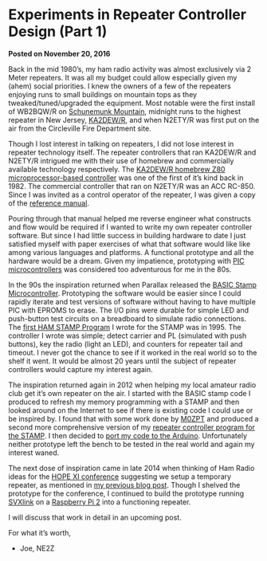 # Experiments in Repeater Controller Design (Part 1)

**Posted on November 20, 2016**

Back in the mid 1980’s, my ham radio activity was almost exclusively via 2 Meter repeaters. It was all my budget could allow especially given my (ahem) social priorities. I knew the owners of a few of the repeaters enjoying runs to small buildings on mountain tops as they tweaked/tuned/upgraded the equipment. Most notable were the first install of WB2BQW/R on [Schunemunk Mountain](https://en.wikipedia.org/wiki/Schunemunk_Mountain), midnight runs to the highest repeater in New Jersey, [KA2DEW/R](http://www.torborg.com/ka2dew/catfish.htm), and when N2ETY/R was first put on the air from the Circleville Fire Department site.

Though I lost interest in talking on repeaters, I did not lose interest in repeater technology itself. The repeater controllers that ran KA2DEW/R and N2ETY/R intrigued me with their use of homebrew and commercially available technology respectively. The [KA2DEW/R homebrew Z80 microprocessor-based controller](http://www.torborg.com/ka2dew/catfish.htm) was one of the first of it’s kind back in 1982. The commercial controller that ran on N2ETY/R was an ACC RC-850. Since I was invited as a control operator of the repeater, I was given a copy of the [reference manual](http://www.repeater-builder.com/acc/pdfs/acc-rc-85-manual.pdf).

Pouring through that manual helped me reverse engineer what constructs and flow would be required if I wanted to write my own repeater controller software. But since I had little success in building hardware to date I just satisfied myself with paper exercises of what that software would like like among various languages and platforms. A functional prototype and all the hardware would be a dream. Given my impatience, prototyping with [PIC microcontrollers](https://en.wikipedia.org/wiki/PIC_microcontroller) was considered too adventurous for me in the 80s.

In the 90s the inspiration returned when Parallax released the [BASIC Stamp Microcontroller](https://www.parallax.com/microcontrollers/basic-stamp). Prototyping the software would be easier since I could rapidly iterate and test versions of software without having to have multiple PIC with EPROMS to erase. The I/O pins were durable for simple LED and push-button test circuits on a breadboard to simulate radio connections. The [first HAM STAMP Program](/assets/RIC-Linx_STAMP.doc) I wrote for the STAMP was in 1995. The controller I wrote was simple; detect carrier and PL (simulated with push buttons), key the radio (light an LED), and counters for repeater tail and timeout. I never got the chance to see if it worked in the real world so to the shelf it went. It would be almost 20 years until the subject of repeater controllers would capture my interest again.

The inspiration returned again in 2012 when helping my local amateur radio club get it’s own repeater on the air. I started with the BASIC stamp code I produced to refresh my memory programming with a STAMP and then looked around on the Internet to see if there is existing code I could use or be inspired by. I found that with some work done by [M0ZPT](http://www.m0pzt.com/projects/) and produced a second more comprehensive version of my [repeater controller program for the STAMP](/assets/NE2Z_Repeater_Controller_v-09.bs2_.txt). I then decided to [port my code to the Arduino](/assets/NE2Z_Repeater_Controller_Arduino_v6.ino_.txt). Unfortunately neither prototype left the bench to be tested in the real world and again my interest waned.

The next dose of inspiration came in late 2014 when thinking of Ham Radio ideas for the [HOPE XI conference](https://xi.hope.net/) suggesting we setup a temporary repeater, as mentioned in [my previous blog post](/assets/hope-xi-repeater/index.md). Though I shelved the prototype for the conference, I continued to build the prototype running [SVXlink](http://www.svxlink.org/) on a [Raspberry Pi 2](https://www.raspberrypi.org/products/raspberry-pi-2-model-b/) into a functioning repeater.

I will discuss that work in detail in an upcoming post.

For what it’s worth,

- Joe, NE2Z
